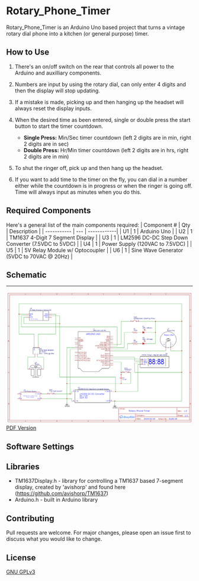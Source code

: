 # Rotary_Phone_Timer

Rotary_Phone_Timer is an Arduino Uno based project that turns a vintage rotary dial phone into a kitchen (or general purpose) timer.  

## How to Use

1) There's an on/off switch on the rear that controls all power to the Arduino and auxilliary components.

2) Numbers are input by using the rotary dial, can only enter 4 digits and then the display will stop updating.

3) If a mistake is made, picking up and then hanging up the headset will always reset the display inputs.

4) When the desired time as been entered, single or double press the start button to start the timer countdown.
    * **Single Press:** Min/Sec timer countdown (left 2 digits are in min, right 2 digits are in sec)
    * **Double Press:** Hr/Min timer countdown (left 2 digits are in hrs, right 2 digits are in min)

5) To shut the ringer off, pick up and then hang up the headset.

6) If you want to add time to the timer on the fly, you can dial in a number either while the countdown is in progress or when the ringer is going off. Time will always input as minutes when you do this.

## Required Components

Here's a general list of the main components required:
| Component # | Qty | Description |
| ----------- | --- | ------------|
| U1 | 1 | Arduino Uno |
| U2 | 1 | TM1637 4-Digit 7 Segment Display |
| U3 | 1 | LM2596 DC-DC Step Down Converter (7.5VDC to 5VDC) |
| U4 | 1 | Power Supply (120VAC to 7.5VDC) |
| U5 | 1 | 5V Relay Module w/ Optocoupler |
| U6 | 1 | Sine Wave Generator (5VDC to 70VAC @ 20Hz) |

## Schematic
-----------------------

![Schematic](https://github.com/Scott-28/Rotary_Phone_Timer/blob/main/docs/Schematic_Rotary-Phone-Timer_2024-03-16.png)
[PDF Version](https://github.com/Scott-28/Rotary_Phone_Timer/blob/main/docs/Schematic_Rotary-Phone-Timer_2024-03-14.pdf)

## Software Settings

## Libraries

* TM1637Display.h -  library for controlling a TM1637 based 7-segment display, created by 'avishorp' and found here (https://github.com/avishorp/TM1637)
* Arduino.h - built in Arduino library

## Contributing

Pull requests are welcome. For major changes, please open an issue first
to discuss what you would like to change.

## License

[GNU GPLv3](https://www.gnu.org/licenses/gpl-3.0.en.html)
